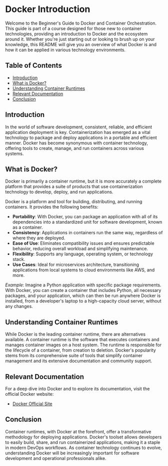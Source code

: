 # Docker Introduction

Welcome to the Beginner's Guide to Docker and Container Orchestration. This guide is part of a course designed for those new to container technologies, providing an introduction to Docker and the ecosystem around it. Whether you're just starting out or looking to brush up on your knowledge, this README will give you an overview of what Docker is and how it can be applied in various technology environments.

## Table of Contents

- [Introduction](#introduction)
- [What is Docker?](#what-is-docker)
- [Understanding Container Runtimes](#understanding-container-runtimes)
- [Relevant Documentation](#relevant-documentation)
- [Conclusion](#conclusion)

## Introduction

In the world of software development, consistent, reliable, and efficient application deployment is key. Containerization has emerged as a vital technology to package and deploy applications in a portable and efficient manner. Docker has become synonymous with container technology, offering tools to create, manage, and run containers across various systems.

## What is Docker?

Docker is primarily a container runtime, but it is more accurately a complete platform that provides a suite of products that use containerization technology to develop, deploy, and run applications.

Docker is a platform and tool for building, distributing, and running containers. It provides the following benefits:

- **Portability**: With Docker, you can package an application with all of its dependencies into a standardized unit for software development, known as a container.
- **Consistency**: Applications in containers run the same way, regardless of where they are deployed.
- **Ease of Use**: Eliminates compatibility issues and ensures predictable behavior, reducing overall workload and simplifying maintenance.
- **Flexibility**: Supports any language, operating system, or technology stack.
- **Use Cases**: Ideal for microservices architecture, transitioning applications from local systems to cloud environments like AWS, and more.

_Example_: Imagine a Python application with specific package requirements. With Docker, you can create a container that includes Python, all necessary packages, and your application, which can then be run anywhere Docker is installed, from a developer's laptop to a high-capacity cloud server, without any changes.

## Understanding Container Runtimes

While Docker is the leading container runtime, there are alternatives available. A container runtime is the software that executes containers and manages container images on a host system. The runtime is responsible for the lifecycle of a container, from creation to deletion. Docker's popularity stems from its comprehensive suite of tools that simplify container management and its extensive documentation and community support.

## Relevant Documentation

For a deep dive into Docker and to explore its documentation, visit the official Docker website:

- [Docker Official Site](https://www.docker.com/)

## Conclusion

Container runtimes, with Docker at the forefront, offer a transformative methodology for deploying applications. Docker's toolset allows developers to easily build, share, and run containerized applications, making it a staple in modern DevOps workflows. As container technology continues to evolve, understanding Docker will be increasingly important for software development and operational professionals alike.